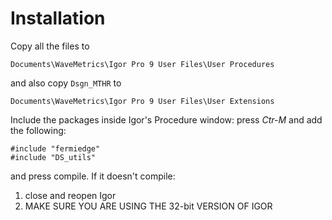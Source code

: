 # Installation
Copy all the files to 
```
Documents\WaveMetrics\Igor Pro 9 User Files\User Procedures
```
and also copy `Dsgn_MTHR` to

```
Documents\WaveMetrics\Igor Pro 9 User Files\User Extensions
```

Include the packages inside Igor's Procedure window: press *Ctr-M* and add the following:
```
#include "fermiedge"
#include "DS_utils"
```
and press compile.
If it doesn't compile:
1. close and reopen Igor
2. MAKE SURE YOU ARE USING THE 32-bit VERSION OF IGOR